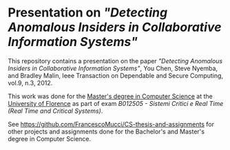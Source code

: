 # Presentation on *"Detecting Anomalous Insiders in Collaborative Information Systems"*

This repository contains a presentation on the paper *"Detecting Anomalous Insiders in Collaborative Information Systems"*, You Chen, Steve Nyemba, and Bradley Malin, Ieee Transaction on Dependable and Secure Computing, vol.9, n.3, 2012.

This work was done for the [Master's degree in Computer Science](https://www.informaticamagistrale.unifi.it/) at the [University of Florence](https://www.unifi.it/) as part of exam *B012505 - Sistemi Critici e Real Time (Real Time and Critical Systems)*.

See https://github.com/FrancescoMucci/CS-thesis-and-assignments for other projects and assignments done for the Bachelor's and Master's degree in Computer Science.
